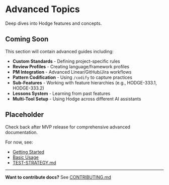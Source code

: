 # Advanced Topics

Deep dives into Hodge features and concepts.

## Coming Soon

This section will contain advanced guides including:

- **Custom Standards** - Defining project-specific rules
- **Review Profiles** - Creating language/framework profiles
- **PM Integration** - Advanced Linear/GitHub/Jira workflows
- **Pattern Codification** - Using `/codify` to capture practices
- **Sub-Features** - Working with feature hierarchies (e.g., HODGE-333.1, HODGE-333.2)
- **Lessons System** - Learning from past features
- **Multi-Tool Setup** - Using Hodge across different AI assistants

## Placeholder

Check back after MVP release for comprehensive advanced documentation.

For now, see:
- [Getting Started](../getting-started.md)
- [Basic Usage](../basic-usage.md)
- [TEST-STRATEGY.md](../../TEST-STRATEGY.md)

---

**Want to contribute docs?** See [CONTRIBUTING.md](../../CONTRIBUTING.md)

